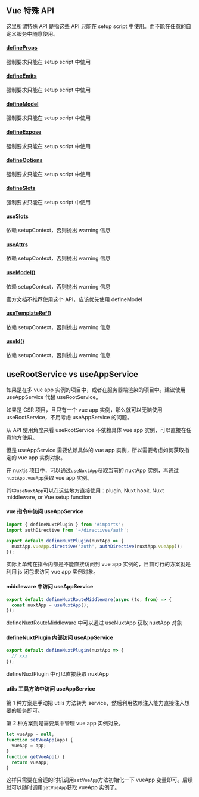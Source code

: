 ## Vue 特殊 API

这里所谓特殊 API 是指这些 API 只能在 setup script 中使用。而不能在任意的自定义服务中随意使用。

#### [defineProps](https://github.com/vuejs/core/blob/c97cc4cdb0a5d1a87961d7f63872c3fdd5fc5fff/packages/runtime-core/src/apiSetupHelpers.ts#L89)

强制要求只能在 setup script 中使用

#### [defineEmits](https://github.com/vuejs/core/blob/c97cc4cdb0a5d1a87961d7f63872c3fdd5fc5fff/packages/runtime-core/src/apiSetupHelpers.ts#L145)

强制要求只能在 setup script 中使用

#### [defineModel](https://github.com/vuejs/core/blob/c97cc4cdb0a5d1a87961d7f63872c3fdd5fc5fff/packages/runtime-core/src/apiSetupHelpers.ts#L307)

强制要求只能在 setup script 中使用

#### [defineExpose](https://github.com/vuejs/core/blob/c97cc4cdb0a5d1a87961d7f63872c3fdd5fc5fff/packages/runtime-core/src/apiSetupHelpers.ts#L176)

强制要求只能在 setup script 中使用

#### [defineOptions](https://github.com/vuejs/core/blob/c97cc4cdb0a5d1a87961d7f63872c3fdd5fc5fff/packages/runtime-core/src/apiSetupHelpers.ts#L191)

强制要求只能在 setup script 中使用

#### [defineSlots](https://github.com/vuejs/core/blob/c97cc4cdb0a5d1a87961d7f63872c3fdd5fc5fff/packages/runtime-core/src/apiSetupHelpers.ts#L232)

强制要求只能在 setup script 中使用

#### [useSlots](https://github.com/vuejs/core/blob/c97cc4cdb0a5d1a87961d7f63872c3fdd5fc5fff/packages/runtime-core/src/apiSetupHelpers.ts#L384)

依赖 setupContext，否则抛出 warning 信息

#### [useAttrs](https://github.com/vuejs/core/blob/c97cc4cdb0a5d1a87961d7f63872c3fdd5fc5fff/packages/runtime-core/src/apiSetupHelpers.ts#L388)

依赖 setupContext，否则抛出 warning 信息

#### [useModel()](https://github.com/vuejs/core/blob/c97cc4cdb0a5d1a87961d7f63872c3fdd5fc5fff/packages/runtime-core/src/helpers/useModel.ts#L9)

依赖 setupContext，否则抛出 warning 信息

官方文档不推荐使用这个 API，应该优先使用 defineModel

#### [useTemplateRef()](https://github.com/vuejs/core/blob/c97cc4cdb0a5d1a87961d7f63872c3fdd5fc5fff/packages/runtime-core/src/helpers/useTemplateRef.ts#L10)

依赖 setupContext，否则抛出 warning 信息

#### [useId()](https://github.com/vuejs/core/blob/c97cc4cdb0a5d1a87961d7f63872c3fdd5fc5fff/packages/runtime-core/src/helpers/useId.ts#L7)

依赖 setupContext，否则抛出 warning 信息

## useRootService vs useAppService

如果是在多 vue app 实例的项目中，或者在服务器端渲染的项目中。建议使用 useAppService 代替 useRootService。

如果是 CSR 项目，且只有一个 vue app 实例，那么就可以无脑使用 useRootService，不用考虑 useAppService 的问题。

从 API 使用角度来看 useRootService 不依赖具体 vue app 实例，可以直接在任意地方使用。

但是 useAppService 需要依赖具体的 vue app 实例，所以需要考虑如何获取指定的 vue app 实例对象。

在 nuxtjs 项目中，可以通过`useNuxtApp`获取当前的 nuxtApp 实例，再通过`nuxtApp.vueApp`获取 vue app 实例。

其中`useNuxtApp`可以在这些地方直接使用：plugin, Nuxt hook, Nuxt middleware, or Vue setup function

#### vue 指令中访问 useAppService

```ts
import { defineNuxtPlugin } from '#imports';
import authDirective from '~/directives/auth';

export default defineNuxtPlugin(nuxtApp => {
  nuxtApp.vueApp.directive('auth', authDirective(nuxtApp.vueApp));
});
```

实际上单纯在指令内部是不能直接访问到 vue app 实例的，目前可行的方案就是利用 js 闭包来访问 vue app 实例对象。

#### middleware 中访问 useAppService

```ts
export default defineNuxtRouteMiddleware(async (to, from) => {
  const nuxtApp = useNuxtApp();
});
```

defineNuxtRouteMiddleware 中可以通过 useNuxtApp 获取 nuxtApp 对象

#### defineNuxtPlugin 内部访问 useAppService

```ts
export default defineNuxtPlugin(nuxtApp => {
  // xxx
});
```

defineNuxtPlugin 中可以直接获取 nuxtApp

#### utils 工具方法中访问 useAppService

第 1 种方案是手动把 utils 方法转为 service，然后利用依赖注入能力直接注入想要的服务即可。

第 2 种方案则是需要集中管理 vue app 实例对象。

```ts
let vueApp = null;
function setVueApp(app) {
  vueApp = app;
}
function getVueApp() {
  return vueApp;
}
```

这样只需要在合适的时机调用`setVueApp`方法初始化一下 vueApp 变量即可。后续就可以随时调用`getVueApp`获取 vueApp 实例了。
